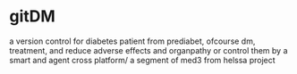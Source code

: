 # gitDM
a version control for diabetes patient from prediabet, ofcourse dm, treatment, and reduce adverse effects and organpathy or control them by a  smart and agent cross platform/ a segment of med3 from helssa project
